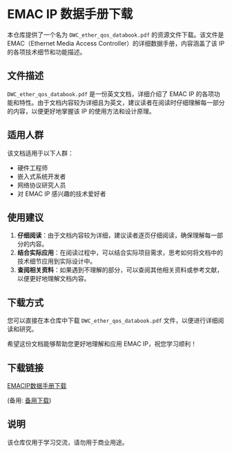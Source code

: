# EMAC IP 数据手册下载

本仓库提供了一个名为 `DWC_ether_qos_databook.pdf` 的资源文件下载。该文件是 EMAC（Ethernet Media Access Controller）的详细数据手册，内容涵盖了该 IP 的各项技术细节和功能描述。

## 文件描述

`DWC_ether_qos_databook.pdf` 是一份英文文档，详细介绍了 EMAC IP 的各项功能和特性。由于文档内容较为详细且为英文，建议读者在阅读时仔细理解每一部分的内容，以便更好地掌握该 IP 的使用方法和设计原理。

## 适用人群

该文档适用于以下人群：

- 硬件工程师
- 嵌入式系统开发者
- 网络协议研究人员
- 对 EMAC IP 感兴趣的技术爱好者

## 使用建议

1. **仔细阅读**：由于文档内容较为详细，建议读者逐页仔细阅读，确保理解每一部分的内容。
2. **结合实际应用**：在阅读过程中，可以结合实际项目需求，思考如何将文档中的技术细节应用到实际设计中。
3. **查阅相关资料**：如果遇到不理解的部分，可以查阅其他相关资料或参考文献，以便更好地理解文档内容。

## 下载方式

您可以直接在本仓库中下载 `DWC_ether_qos_databook.pdf` 文件，以便进行详细阅读和研究。

希望这份文档能够帮助您更好地理解和应用 EMAC IP，祝您学习顺利！

## 下载链接
[EMACIP数据手册下载](https://pan.quark.cn/s/8a8024cd0eda) 

(备用: [备用下载](https://pan.baidu.com/s/1oxjzpWYN8VuE04YC-XFz6w?pwd=1223))

## 说明

该仓库仅用于学习交流，请勿用于商业用途。
